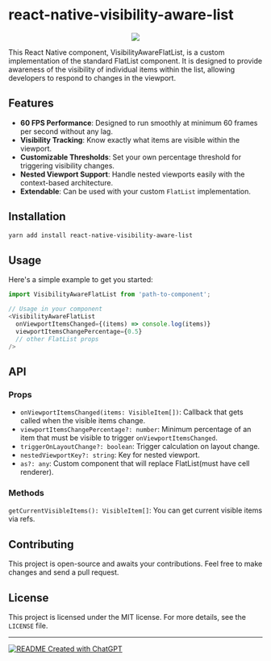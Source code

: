 # react-native-visibility-aware-list

<p align="center">
  <img src="https://imgur.com/u94Pa4T.gif" />
</p>

This React Native component, VisibilityAwareFlatList, is a custom implementation of the standard FlatList component. It is designed to provide awareness of the visibility of individual items within the list, allowing developers to respond to changes in the viewport.

## Features

- **60 FPS Performance**: Designed to run smoothly at minimum 60 frames per second without any lag.
- **Visibility Tracking**: Know exactly what items are visible within the viewport.
- **Customizable Thresholds**: Set your own percentage threshold for triggering visibility changes.
- **Nested Viewport Support**: Handle nested viewports easily with the context-based architecture.
- **Extendable**: Can be used with your custom `FlatList` implementation.


## Installation

```sh
yarn add install react-native-visibility-aware-list
```
## Usage
Here's a simple example to get you started:

```javascript
import VisibilityAwareFlatList from 'path-to-component';

// Usage in your component
<VisibilityAwareFlatList
  onViewportItemsChanged={(items) => console.log(items)}
  viewportItemsChangePercentage={0.5}
  // other FlatList props
/>
```

## API

### Props

- `onViewportItemsChanged(items: VisibleItem[])`: Callback that gets called when the visible items change.
- `viewportItemsChangePercentage?: number`: Minimum percentage of an item that must be visible to trigger `onViewportItemsChanged`.
- `triggerOnLayoutChange?: boolean`: Trigger calculation on layout change.
- `nestedViewportKey?: string`: Key for nested viewport.
- `as?: any`: Custom component that will replace FlatList(must have cell renderer).

### Methods
`getCurrentVisibleItems(): VisibleItem[]`: You can get current visible items via refs.


## Contributing

This project is open-source and awaits your contributions. Feel free to make changes and send a pull request.

## License

This project is licensed under the MIT license. For more details, see the `LICENSE` file.

---

[![README Created with ChatGPT](https://img.shields.io/badge/README%20Created%20with-ChatGPT-blue.svg)](https://openai.com)